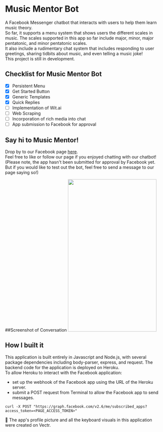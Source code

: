 # Music Mentor Bot

A Facebook Messenger chatbot that interacts with users to help them learn music theory.    
So far, it supports a menu system that shows users the different scales in music. The scales supported in this app so far include major, minor, major pentatonic, and minor pentatonic scales.    
It also include a rudimentary chat system that includes responding to user greetings, sharing tidbits about music, and even telling a music joke!    
This project is still in development.    

## Checklist for Music Mentor Bot

- [x] Persistent Menu
- [x] Get Started Button
- [x] Generic Templates
- [x] Quick Replies
- [ ] Implementation of Wit.ai
- [ ] Web Scraping
- [ ] Incorporation of rich media into chat
- [ ] App submission to Facebook for approval

## Say hi to Music Mentor!
Drop by to our Facebook page <a href="https://www.facebook.com/Music-Mentor-237936159963445/" target="_blank">here</a>.    
Feel free to like or follow our page if you enjoyed chatting with our chatbot!    
(Please note, the app hasn't been submitted for approval by Facebook yet. But if you would like to test out the bot, feel free to send a message to our page saying so!)

##Screenshot of Conversation
<img src="https://github.com/anthonyc1/music-mentor-bot/blob/master/assets/music-mentor-bot-convo.jpg?raw=true" width = 290px height = 500px>

## How I built it
This application is built entirely in Javascript and Node.js, with several package dependencies including body-parser, express, and request. The backend code for the application is deployed on Heroku.    
To allow Heroku to interact with the Facebook application:   
* set up the webhook of the Facebook app using the URL of the Heroku server.
* submit a POST request from Terminal to allow the Facebook app to send messages.    
````
curl -X POST "https://graph.facebook.com/v2.6/me/subscribed_apps?access_token=<PAGE_ACCESS_TOKEN>"
````    
:musical_keyboard: The app's profile picture and all the keyboard visuals in this application were created on Vectr.
